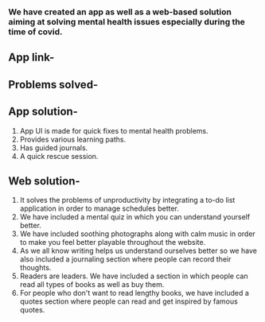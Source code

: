 ### We have created an app as well as a web-based solution aiming at solving mental health issues especially during the time of covid. 
## App link- 
## Problems solved-

## App solution-
1. App UI is made for quick fixes to mental health problems.
2. Provides various learning paths.
3. Has guided journals.
4. A quick rescue session.

## Web solution-

1. It solves the problems of unproductivity by integrating a to-do list application in order to manage schedules better.
2. We have included a mental quiz in which you can understand yourself better.
3. We have included soothing photographs along with calm music in order to make you feel better playable throughout the website.
4. As we all know writing helps us understand ourselves better so we have also included a journaling section where people can record their thoughts.
5. Readers are leaders. We have included a section in which people can read all types of books as well as buy them.
6. For people who don't want to read lengthy books, we have included a quotes section where people can read and get inspired by famous quotes.
